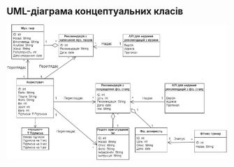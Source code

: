 ## UML-діаграма концептуальних класів
![UMLConceptClass](https://github.com/oleksandrblazhko/ai202-prokopenko/blob/ai-202-prokopenko-with_laboratory_work_5/2-SoftwareDesign/2.1-UMLConceptClasses/%D0%A2%D0%A1%D0%9F%D0%9F-LB5%20UML%20class.jpg?raw=true)
